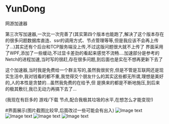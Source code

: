 # YunDong
网游加速器

第三次写加速器,一次比一次完善了(其实第四个版本也能跑了,解决了这个版本存在的很多问题数据库直连、ssr的调用方式、节点管理等等,但是我应该不会再上传了...)其实还有个后台和TCP服务端没上传,不过这版问题很大就不上传了
界面采用了WPF,添加了一些缓动,不过显卡差劲的看起来感觉不流畅....加速部分是参考的Netch的进程加速,当时写的很赶,存在很多问题,到后面也是实在不想再更新下去了

这个加速器,当时我是免费给一个群主写的,虽然我很贫穷,但是不管是互联网还是现实生活中,我对钱看的都不重,我觉得交个朋友什么的其实这些都无所谓,理想是美好的,人的本性是贪婪的...虽然我免费的在给予,但
是换来的都是不断地施压,到后来的极其敷衍,我已无动力再搞下去了...

(我现在有巨多的 游戏/下载 节点,配合我极其垃圾的水平,在想怎么才能变现!)

#界面展示(图片截图比较早,后面改过一些可能会有出入)
![Image text](https://z3.ax1x.com/2021/08/08/flpob6.png)
![Image text](https://z3.ax1x.com/2021/08/08/flphvR.png)
![Image text](https://z3.ax1x.com/2021/08/08/flp5K1.png)
![Image text](https://z3.ax1x.com/2021/08/08/flpIDx.png)
